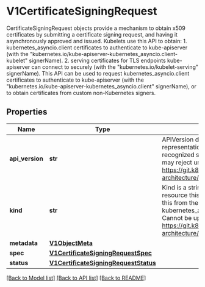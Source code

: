 # V1CertificateSigningRequest

CertificateSigningRequest objects provide a mechanism to obtain x509 certificates by submitting a certificate signing request, and having it asynchronously approved and issued.  Kubelets use this API to obtain:  1. kubernetes_asyncio.client certificates to authenticate to kube-apiserver (with the \"kubernetes.io/kube-apiserver-kubernetes_asyncio.client-kubelet\" signerName).  2. serving certificates for TLS endpoints kube-apiserver can connect to securely (with the \"kubernetes.io/kubelet-serving\" signerName).  This API can be used to request kubernetes_asyncio.client certificates to authenticate to kube-apiserver (with the \"kubernetes.io/kube-apiserver-kubernetes_asyncio.client\" signerName), or to obtain certificates from custom non-Kubernetes signers.
## Properties
Name | Type | Description | Notes
------------ | ------------- | ------------- | -------------
**api_version** | **str** | APIVersion defines the versioned schema of this representation of an object. Servers should convert recognized schemas to the latest internal value, and may reject unrecognized values. More info: https://git.k8s.io/community/contributors/devel/sig-architecture/api-conventions.md#resources | [optional] 
**kind** | **str** | Kind is a string value representing the REST resource this object represents. Servers may infer this from the endpoint the kubernetes_asyncio.client submits requests to. Cannot be updated. In CamelCase. More info: https://git.k8s.io/community/contributors/devel/sig-architecture/api-conventions.md#types-kinds | [optional] 
**metadata** | [**V1ObjectMeta**](V1ObjectMeta.md) |  | [optional] 
**spec** | [**V1CertificateSigningRequestSpec**](V1CertificateSigningRequestSpec.md) |  | 
**status** | [**V1CertificateSigningRequestStatus**](V1CertificateSigningRequestStatus.md) |  | [optional] 

[[Back to Model list]](../README.md#documentation-for-models) [[Back to API list]](../README.md#documentation-for-api-endpoints) [[Back to README]](../README.md)


